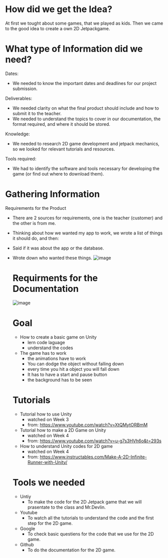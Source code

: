 # How did we get the Idea?
At first we tought about some games, that we played as kids. Then we came to the good idea to create a own 2D Jetpackgame.

# What type of Information did we need?
Dates:
- We needed to know the important dates and deadlines for our project submission.

Deliverables:

- We needed clarity on what the final product should include and how to submit it to the teacher.
- We needed to understand the topics to cover in our documentation, the format required, and where it should be stored.

Knowledge:

- We needed to research 2D game development and jetpack mechanics, so we looked for relevant tutorials and resources.

Tools required:

- We had to identify the software and tools necessary for developing the game (or find out where to download them).

# Gathering Information
Requirements for the Product
- There are 2 sources for requirements, one is the teacher (customer) and the other is from me.
- Thinking about how we wanted my app to work, we wrote a list of things it should do, and then:
- Said if it was about the app or the database.
- Wrote down who wanted these things.
  ![image](https://github.com/user-attachments/assets/4b9ed1e9-e72e-4f30-857d-705491ce6fb1)

  # Requirments for the Documentation
  ![image](https://github.com/user-attachments/assets/f6c5466e-e99f-4bdc-aa54-bf86156266e4)

  # Goal
  - How to create a basic game on Unity
     - lern code laguage
     - understand the codes
  - The game has to work
     - the animations have to work
     - You can dodge the object without falling down
     - every time you hit a object you will fall down
     - It has to have a start and pause button
     - the background has to be seen 

  # Tutorials
  - Tutorial how to use Unity
     - watched on Week 3
     - from: https://www.youtube.com/watch?v=XtQMytORBmM
  - Tutorial how to make a 2D Game on Unity
     - watched on Week 4
     - from: https://www.youtube.com/watch?v=u-g7s3HVh6o&t=293s
  - How to understand Unity codes for 2D game
     - watched on Week 4
     - from: https://www.instructables.com/Make-A-2D-Infinite-Runner-with-Unity/
   
  # Tools we needed
  - Untiy
    - To make the code for the 2D Jetpack game that we will prasentate to the class and Mr.Devlin.
  - Youtube
    - To watch all the tutorials to understand the code and the first step for the 2D game.
  - Google
    - To check basic questiens for the code that we use for the 2D game.
  - Github
    - To do the documentation for the 2D game.
    
  
  
       

